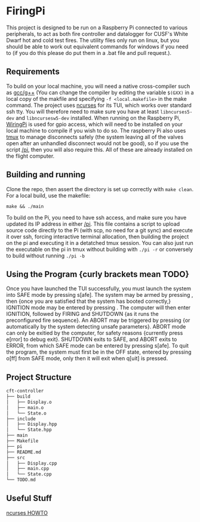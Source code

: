 # FiringPi

This project is designed to be run on a Raspberry Pi connected to various peripherals, to act as both fire controller
and datalogger for CUSF's White Dwarf hot and cold test fires. The utility files only run on linux, but you should be
able to work out equivalent commands for windows if you need to (if you do this please do put them in a .bat file and
pull request.).

## Requirements

To build on your local machine, you will need a native cross-compiler such
as [gcc/g++](https://www.gnu.org/software/gcc/) (You can change the compiler by editing the variable `$(GXX)` in a local
copy of the makfile and specifying `-f <local.makefile>` in the make command. The project
uses [ncurses](https://invisible-island.net/ncurses/announce.html) for its TUI, which works over standard ssh tty. You
will therefore need to make sure you have at least `libncurses5-dev` and `libncursesw5-dev` installed. When running on
the Raspberry Pi, [WiringPi](http://wiringpi.com/) is used for gpio access, which will need to be installed on your
local machine to compile if you wish to do so. The raspberry Pi also uses [tmux](https://linuxhandbook.com/tmux/) to
manage disconnects safely (the system leaving all of the valves open after an unhandled disconnect would not be good),
so if you use the script [/pi](/pi), then you will also require this. All of these are already installed on the flight
computer.

## Building and running

Clone the repo, then assert the directory is set up correctly with `make clean`. For a local build, use the makefile:

```console
make && ./main
```

To build on the Pi, you need to have ssh access, and make sure you have updated its IP address in either [/pi](/pi).
This file contains a script to upload source code directly to the Pi (with scp, no need for a git sync) and execute it
over ssh, forcing interactive terminal allocation, then building the project on the pi and executing it in a detatched
tmux session. You can also just run the executable on the pi in tmux without building with `./pi -r` or conversely to
build without running `./pi -b`

## Using the Program {curly brackets mean TODO}

Once you have launched the TUI successfully, you must launch the system into SAFE mode by pressing s[afe]. The system
may be armed by pressing <CTRL-A>, then {once you are satisfied that the system has booted correctly,} IGNITION mode may
be entered by pressing <SPACE>. The computer will then enter IGNITION, followed by FIRING and SHUTDOWN {as it runs the
preconfigured fire sequence}. An ABORT may be triggered by pressing <BACKSPACE> {or automatically by the system
detecting unsafe parameters}. ABORT mode can only be exitied by the computer, for safety reasons {currently press
e[rror] to debug exit}. SHUTDOWN exits to SAFE, and ABORT exits to ERROR, from which SAFE mode can be entered by
pressing s[afe]. To quit the program, the system must first be in the OFF state, entered by pressing o[ff] from SAFE
mode, only then it will exit when q[uit] is pressed.

## Project Structure

```markdown
cft-controller
├── build
│   ├── Display.o
│   ├── main.o
│   └── State.o
├── include
│   ├── Display.hpp
│   └── State.hpp
├── main
├── Makefile
├── pi
├── README.md
├── src
│   ├── Display.cpp
│   ├── main.cpp
│   └── State.cpp
└── TODO.md
```

## Useful Stuff

[ncurses HOWTO](https://tldp.org/HOWTO/NCURSES-Programming-HOWTO/)
